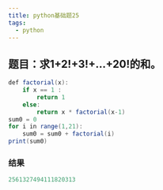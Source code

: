 ```yaml
---
title: python基础题25
tags:
  - python
---
```

## 题目：求1+2!+3!+...+20!的和。
```java
def factorial(x):
    if x == 1 :
        return 1
    else:
        return x * factorial(x-1)
sum0 = 0
for i in range(1,21):
    sum0 = sum0 + factorial(i)
print(sum0)
```

### 结果
```java
2561327494111820313
```
